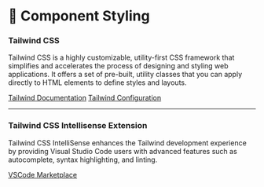 # 🧱 Component Styling

### Tailwind CSS

Tailwind CSS is a highly customizable, utility-first CSS framework that simplifies and accelerates the process of designing and styling web applications. It offers a set of pre-built, utility classes that you can apply directly to HTML elements to define styles and layouts.

[Tailwind Documentation](https://tailwindcss.com/docs/installation)
[Tailwind Configuration](../tailwind.config.js)

---

### Tailwind CSS Intellisense Extension

Tailwind CSS IntelliSense enhances the Tailwind development experience by providing Visual Studio Code users with advanced features such as autocomplete, syntax highlighting, and linting.

[VSCode Marketplace](https://marketplace.visualstudio.com/items?itemName=bradlc.vscode-tailwindcss)
